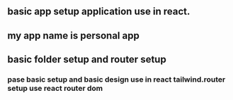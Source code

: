 ## basic app setup application use in react.
## my app name is personal app
## basic folder setup and router setup 
### pase basic setup and basic design use in react tailwind.router setup use react router dom